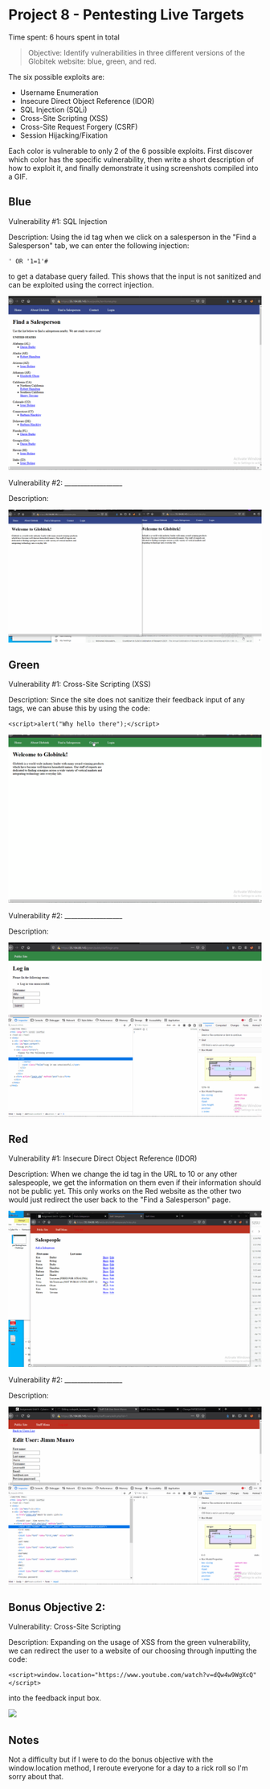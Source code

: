 # Project 8 - Pentesting Live Targets

Time spent: 6 hours spent in total

> Objective: Identify vulnerabilities in three different versions of the Globitek website: blue, green, and red.

The six possible exploits are:

* Username Enumeration
* Insecure Direct Object Reference (IDOR)
* SQL Injection (SQLi)
* Cross-Site Scripting (XSS)
* Cross-Site Request Forgery (CSRF)
* Session Hijacking/Fixation

Each color is vulnerable to only 2 of the 6 possible exploits. First discover which color has the specific vulnerability, then write a short description of how to exploit it, and finally demonstrate it using screenshots compiled into a GIF.

## Blue

Vulnerability #1: SQL Injection

Description:
Using the id tag when we click on a salesperson in the "Find a Salesperson" tab, we can enter the following injection:
```
' OR '1=1'#
```
to get a database query failed. This shows that the input is not sanitized and can be exploited using the correct injection.

<img src="blue-vuln1.gif">

Vulnerability #2: __________________

Description:

<img src="blue-vuln2.gif">

## Green

Vulnerability #1: Cross-Site Scripting (XSS)

Description:
Since the site does not sanitize their feedback input of any tags, we can abuse this by using the code:
```
<script>alert("Why hello there");</script>
```

<img src="green-vuln1.gif">

Vulnerability #2: __________________

Description:

<img src="green-vuln2.gif">


## Red

Vulnerability #1: Insecure Direct Object Reference (IDOR)

Description:
When we change the id tag in the URL to 10 or any other salespeople, we get the information on them even if their information should not be public yet. This only works on the Red website as the other two would just redirect the user back to the "Find a Salesperson" page.

<img src="red-vuln1.gif">

Vulnerability #2: __________________

Description:

<img src="red-vuln2.gif">

## Bonus Objective 2:

Vulnerability: Cross-Site Scripting

Description:
Expanding on the usage of XSS from the green vulnerability, we can redirect the user to a website of our choosing through inputting the code:
```
<script>window.location="https://www.youtube.com/watch?v=dQw4w9WgXcQ"</script>
```
into the feedback input box. 

<img src="green-bonus2.gif">

## Notes

Not a difficulty but if I were to do the bonus objective with the window.location method, I reroute everyone for a day to a rick roll so I'm sorry about that.

